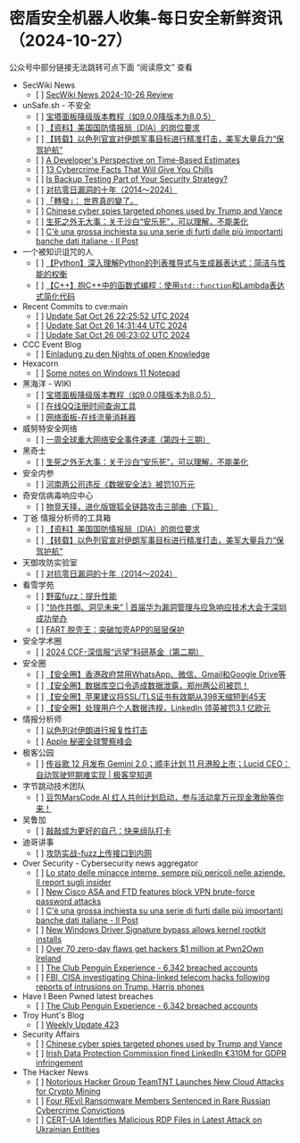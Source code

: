 <h1>密盾安全机器人收集-每日安全新鲜资讯（2024-10-27）</h1>

<p>公众号中部分链接无法跳转可点下面 “阅读原文” 查看</p>

<ul>
<li>SecWiki News
<ul>
<li>[ ] <a href="http://www.sec-wiki.com/?2024-10-26">SecWiki News 2024-10-26 Review</a></li>
</ul></li>
<li>unSafe.sh - 不安全
<ul>
<li>[ ] <a href="https://buaq.net/go-269452.html">宝塔面板降级版本教程（如9.0.0降版本为8.0.5）</a></li>
<li>[ ] <a href="https://buaq.net/go-269457.html">【资料】美国国防情报局（DIA）的岗位要求</a></li>
<li>[ ] <a href="https://buaq.net/go-269458.html">【转载】以色列官宣对伊朗军事目标进行精准打击，美军大量兵力“保驾护航”</a></li>
<li>[ ] <a href="https://buaq.net/go-269461.html">A Developer's Perspective on Time-Based Estimates</a></li>
<li>[ ] <a href="https://buaq.net/go-269462.html">13 Cybercrime Facts That Will Give You Chills</a></li>
<li>[ ] <a href="https://buaq.net/go-269463.html">Is Backup Testing Part of Your Security Strategy?</a></li>
<li>[ ] <a href="https://buaq.net/go-269446.html">对抗零日漏洞的十年（2014～2024）</a></li>
<li>[ ] <a href="https://buaq.net/go-269451.html">「轉發」： 世界真的變了。</a></li>
<li>[ ] <a href="https://buaq.net/go-269455.html">Chinese cyber spies targeted phones used by Trump and Vance</a></li>
<li>[ ] <a href="https://buaq.net/go-269445.html">生死之外无大事：关于沙白“安乐死”，可以理解，不能美化</a></li>
<li>[ ] <a href="https://buaq.net/go-269453.html">C'è una grossa inchiesta su una serie di furti dalle più importanti banche dati italiane - Il Post</a></li>
</ul></li>
<li>一个被知识诅咒的人
<ul>
<li>[ ] <a href="https://blog.csdn.net/nokiaguy/article/details/143227427">【Python】深入理解Python的列表推导式与生成器表达式：简洁与性能的权衡</a></li>
<li>[ ] <a href="https://blog.csdn.net/nokiaguy/article/details/143227118">【C++】抱C++中的函数式编程：使用<code>std::function</code>和Lambda表达式简化代码</a></li>
</ul></li>
<li>Recent Commits to cve:main
<ul>
<li>[ ] <a href="https://github.com/trickest/cve/commit/c7c6c5c1f2e00545155e1eec788ae1976fccc8ef">Update Sat Oct 26 22:25:52 UTC 2024</a></li>
<li>[ ] <a href="https://github.com/trickest/cve/commit/7411e77b2b4e9d19731c837f025c2aefee71d12f">Update Sat Oct 26 14:31:44 UTC 2024</a></li>
<li>[ ] <a href="https://github.com/trickest/cve/commit/b10d80a82284b8d3b187861d649888dc7804dd62">Update Sat Oct 26 06:23:02 UTC 2024</a></li>
</ul></li>
<li>CCC Event Blog
<ul>
<li>[ ] <a href="https://events.ccc.de/2024/10/26/nook/">Einladung zu den Nights of open Knowledge</a></li>
</ul></li>
<li>Hexacorn
<ul>
<li>[ ] <a href="https://www.hexacorn.com/blog/2024/10/26/some-notes-on-windows-11-notepad/">Some notes on Windows 11 Notepad</a></li>
</ul></li>
<li>黑海洋 - WIKI
<ul>
<li>[ ] <a href="https://www.upx8.com/4369">宝塔面板降级版本教程（如9.0.0降版本为8.0.5）</a></li>
<li>[ ] <a href="https://www.upx8.com/4368">在线QQ注册时间查询工具</a></li>
<li>[ ] <a href="https://www.upx8.com/4367">网络面板-在线流量消耗器</a></li>
</ul></li>
<li>威努特安全网络
<ul>
<li>[ ] <a href="https://mp.weixin.qq.com/s?__biz=MzAwNTgyODU3NQ==&mid=2651127928&idx=1&sn=26f1abb2d412371b396241a32f12e771&chksm=80e71ac8b79093de6af9c4e0c4aba48889b268a0f12069ab1e3c53a71f20b43bdbc7413a6939&scene=58&subscene=0#rd">一周全球重大网络安全事件速递（第四十三期）</a></li>
</ul></li>
<li>黑奇士
<ul>
<li>[ ] <a href="https://mp.weixin.qq.com/s?__biz=MzI5ODYwNTE4Nw==&mid=2247488667&idx=1&sn=2ac177b7e128ccbe9fce6f8979d07e7e&chksm=eca21b77dbd5926147e86b43917a224532a91761125d7429bcb00aef4d1eb9fd75c7595c2a32&scene=58&subscene=0#rd">生死之外无大事：关于沙白“安乐死”，可以理解，不能美化</a></li>
</ul></li>
<li>安全内参
<ul>
<li>[ ] <a href="https://mp.weixin.qq.com/s?__biz=MzI4NDY2MDMwMw==&mid=2247512898&idx=1&sn=260749cf21f8ceffc0f5de57d0f4763e&chksm=ebfaf462dc8d7d74a100ddedb96785cdcb1439eb1d39c8c6b155d9eba63b2f3eb8e04e4987fd&scene=58&subscene=0#rd">河南两公司违反《数据安全法》被罚10万元</a></li>
</ul></li>
<li>奇安信病毒响应中心
<ul>
<li>[ ] <a href="https://mp.weixin.qq.com/s?__biz=MzI5Mzg5MDM3NQ==&mid=2247497753&idx=1&sn=ee25a137584ef36b6363490c13b9ce13&chksm=ec698831db1e012785a1918dfc20b20f25d9592e83dabb61262fbeb716601db4410be6c58ef2&scene=58&subscene=0#rd">物竞天择，进化版银狐全链路攻击三部曲（下篇）</a></li>
</ul></li>
<li>丁爸 情报分析师的工具箱
<ul>
<li>[ ] <a href="https://mp.weixin.qq.com/s?__biz=MzI2MTE0NTE3Mw==&mid=2651147379&idx=1&sn=4f2807e4bc1e7ba26a56ddc2685a98e8&chksm=f1af3b49c6d8b25f1be5d01f916675728b1de8899d21f410f7ffb2954836440a6ce86b973712&scene=58&subscene=0#rd">【资料】美国国防情报局（DIA）的岗位要求</a></li>
<li>[ ] <a href="https://mp.weixin.qq.com/s?__biz=MzI2MTE0NTE3Mw==&mid=2651147379&idx=2&sn=a6a08b0d9debeb84a5ad1891e2fe7eda&chksm=f1af3b49c6d8b25f524c878e98f166d8ba8182832b49ef659f0336347364dbde6f3816c1c0b3&scene=58&subscene=0#rd">【转载】以色列官宣对伊朗军事目标进行精准打击，美军大量兵力“保驾护航”</a></li>
</ul></li>
<li>天御攻防实验室
<ul>
<li>[ ] <a href="https://mp.weixin.qq.com/s?__biz=MzU0MzgyMzM2Nw==&mid=2247486036&idx=1&sn=52131d932e8fe4f24db3d7bdf41625a0&chksm=fb04c93ccc73402a24144d8262153a73bc18c2098109a9885d2413dba9a33af83f8d664bc317&scene=58&subscene=0#rd">对抗零日漏洞的十年（2014～2024）</a></li>
</ul></li>
<li>看雪学苑
<ul>
<li>[ ] <a href="https://mp.weixin.qq.com/s?__biz=MjM5NTc2MDYxMw==&mid=2458579145&idx=1&sn=9134327916f678cfe7e2bc3371cedeaf&chksm=b18dc04386fa49557abc8c7e6ce3410dd4042ed88635c48961fda72b7fa4425698e56bb86ff6&scene=58&subscene=0#rd">野蛮fuzz：提升性能</a></li>
<li>[ ] <a href="https://mp.weixin.qq.com/s?__biz=MjM5NTc2MDYxMw==&mid=2458579145&idx=2&sn=ac98ac7f79cffd3013852fcf53069c62&chksm=b18dc04386fa4955358d7719249adf13d0ef93ba9c77308c13d8123b231a4d7b5338bd5daae8&scene=58&subscene=0#rd">“协作共御、洞见未来” | 首届华为漏洞管理与应急响应技术大会于深圳成功举办</a></li>
<li>[ ] <a href="https://mp.weixin.qq.com/s?__biz=MjM5NTc2MDYxMw==&mid=2458579145&idx=3&sn=8b3fd89d3a8e6a23456416e69958003c&chksm=b18dc04386fa4955a0487dd016855603a683e321f43deff8e7a93479fe937cca8b68a825b67f&scene=58&subscene=0#rd">FART 脱壳王：突破加壳APP的层层保护</a></li>
</ul></li>
<li>安全学术圈
<ul>
<li>[ ] <a href="https://mp.weixin.qq.com/s?__biz=MzU5MTM5MTQ2MA==&mid=2247491248&idx=1&sn=d0787a6bcc90e34e619ee0107e7b836e&chksm=fe2ee13bc959682d87a54bf720039f3cd48e1792de47645ff3d9b4d5cd995df04745ad6a4cef&scene=58&subscene=0#rd">2024 CCF-深信服“远望”科研基金（第二期）</a></li>
</ul></li>
<li>安全圈
<ul>
<li>[ ] <a href="https://mp.weixin.qq.com/s?__biz=MzIzMzE4NDU1OQ==&mid=2652065529&idx=1&sn=c36a7b5e69e4053fb0ed21e733df2fa7&chksm=f36e62b9c419ebafb71155e1e54ba6f677aaff35040815ad1866d7a978264104fbef5159a438&scene=58&subscene=0#rd">【安全圈】香港政府禁用WhatsApp、微信、Gmail和Google Drive等</a></li>
<li>[ ] <a href="https://mp.weixin.qq.com/s?__biz=MzIzMzE4NDU1OQ==&mid=2652065529&idx=2&sn=c4a633763780f3e3c8da1b7bf671c583&chksm=f36e62b9c419ebaf6f1e03e75ee772b74e29b0f66af2aec7d6680a5c4480a21860e96dba2fb2&scene=58&subscene=0#rd">【安全圈】数据库空口令造成数据泄露，郑州两公司被罚！</a></li>
<li>[ ] <a href="https://mp.weixin.qq.com/s?__biz=MzIzMzE4NDU1OQ==&mid=2652065529&idx=3&sn=cd192f18c226986b4880b3ea3590c13e&chksm=f36e62b9c419ebaf4cf852d9d0c9b42c739d2ca0eed9cb741da86ec633a35f6e276161833207&scene=58&subscene=0#rd">【安全圈】苹果建议将SSL/TLS证书有效期从398天缩短到45天</a></li>
<li>[ ] <a href="https://mp.weixin.qq.com/s?__biz=MzIzMzE4NDU1OQ==&mid=2652065529&idx=4&sn=fc2bd539a8d9c079a4349f54fa7e63c8&chksm=f36e62b9c419ebaf31b7798ea6609292008691b4cbac0279e8e0be887a43049145d72546a354&scene=58&subscene=0#rd">【安全圈】处理用户个人数据违规，LinkedIn 领英被罚3.1 亿欧元</a></li>
</ul></li>
<li>情报分析师
<ul>
<li>[ ] <a href="https://mp.weixin.qq.com/s?__biz=MzA3Mjc1MTkwOA==&mid=2650556494&idx=1&sn=a0a2f7c606f4d5555eb0440dc9a2bd6a&chksm=87116605b066ef13daa8aab0fc2486ecfb0d19170fd4ba2d575c930f774ac020350a21d0f996&scene=58&subscene=0#rd">以色列对伊朗进行报复性打击</a></li>
<li>[ ] <a href="https://mp.weixin.qq.com/s?__biz=MzA3Mjc1MTkwOA==&mid=2650556494&idx=2&sn=4a6fed169b7f6354a971f33c0e6619c2&chksm=87116605b066ef13f720bbd80fa6cfc1543231137a03749a773fb5d10ae3134d3cb4b7e4d2c7&scene=58&subscene=0#rd">Apple 秘密全球警察峰会</a></li>
</ul></li>
<li>极客公园
<ul>
<li>[ ] <a href="https://mp.weixin.qq.com/s?__biz=MTMwNDMwODQ0MQ==&mid=2653060456&idx=1&sn=bd422b77cc334fd8f9bf5acf0f6025a5&chksm=7e5700de492089c82ff0a54d8e1f4401b41f9201e287155e80afd614b880a7cebc88a7a7ef65&scene=58&subscene=0#rd">传谷歌 12 月发布 Gemini 2.0；顺丰计划 11 月港股上市；Lucid CEO：自动驾驶短期难实现 | 极客早知道</a></li>
</ul></li>
<li>字节跳动技术团队
<ul>
<li>[ ] <a href="https://mp.weixin.qq.com/s?__biz=MzI1MzYzMjE0MQ==&mid=2247510935&idx=1&sn=47b3811eb9a6108e98ed1f2af2b98bc2&chksm=e9d36075dea4e963be88b318b64a5ae24af466c407147a33038f1069a3d79f6455362c35fb47&scene=58&subscene=0#rd">豆包MarsCode AI 红人共创计划启动，参与活动拿万元现金激励等你来！</a></li>
</ul></li>
<li>吴鲁加
<ul>
<li>[ ] <a href="https://mp.weixin.qq.com/s?__biz=Mzg5NDY4ODM1MA==&mid=2247484915&idx=1&sn=65aac49c76bcc0d2aff41a673d867e3c&chksm=c01a88c2f76d01d4e6c437456963217bfe440a7898259dcfa2da9f76eda9b4b48f5fa012fe5e&scene=58&subscene=0#rd">敲敲成为更好的自己：快来组队打卡</a></li>
</ul></li>
<li>迪哥讲事
<ul>
<li>[ ] <a href="https://mp.weixin.qq.com/s?__biz=MzIzMTIzNTM0MA==&mid=2247496218&idx=1&sn=7cb5f3dec12e91348ac21616d4f008fc&chksm=e8a5f879dfd2716fb864232bc64e1aa15babf897a5a7354a551f513527411f67628a1ea574ef&scene=58&subscene=0#rd">攻防实战-fuzz上传接口到内网</a></li>
</ul></li>
<li>Over Security - Cybersecurity news aggregator
<ul>
<li>[ ] <a href="https://www.insicurezzadigitale.com/lo-stato-delle-minacce-interne-sempre-piu-pericoli-nelle-aziende-il-report-sugli-insider/">Lo stato delle minacce interne, sempre più pericoli nelle aziende. Il report sugli insider</a></li>
<li>[ ] <a href="https://www.bleepingcomputer.com/news/security/new-cisco-asa-and-ftd-features-block-vpn-brute-force-password-attacks/">New Cisco ASA and FTD features block VPN brute-force password attacks</a></li>
<li>[ ] <a href="https://www.ilpost.it/2024/10/26/inchiesta-procura-milano-furto-banche-dati/">C'è una grossa inchiesta su una serie di furti dalle più importanti banche dati italiane - Il Post</a></li>
<li>[ ] <a href="https://www.bleepingcomputer.com/news/security/new-windows-driver-signature-bypass-allows-kernel-rootkit-installs/">New Windows Driver Signature bypass allows kernel rootkit installs</a></li>
<li>[ ] <a href="https://www.bleepingcomputer.com/news/security/over-70-zero-day-flaws-get-hackers-1-million-at-pwn2own-ireland/">Over 70 zero-day flaws get hackers $1 million at Pwn2Own Ireland</a></li>
<li>[ ] <a href="https://haveibeenpwned.com/PwnedWebsites#TheClubPenguinExperience">The Club Penguin Experience - 6,342 breached accounts</a></li>
<li>[ ] <a href="https://therecord.media/fbi-cisa-investigating-china-linked-telecom-hack-trump-harris">FBI, CISA investigating China-linked telecom hacks following reports of intrusions on Trump, Harris phones</a></li>
</ul></li>
<li>Have I Been Pwned latest breaches
<ul>
<li>[ ] <a href="https://haveibeenpwned.com/PwnedWebsites#TheClubPenguinExperience">The Club Penguin Experience - 6,342 breached accounts</a></li>
</ul></li>
<li>Troy Hunt's Blog
<ul>
<li>[ ] <a href="https://www.troyhunt.com/weekly-update-423/">Weekly Update 423</a></li>
</ul></li>
<li>Security Affairs
<ul>
<li>[ ] <a href="https://securityaffairs.com/170277/intelligence/chinese-cyber-spies-targeted-trump-vance.html">Chinese cyber spies targeted phones used by Trump and Vance</a></li>
<li>[ ] <a href="https://securityaffairs.com/170266/laws-and-regulations/irish-dpc-fined-linkedin.html">Irish Data Protection Commission fined LinkedIn €310M for GDPR infringement</a></li>
</ul></li>
<li>The Hacker News
<ul>
<li>[ ] <a href="https://thehackernews.com/2024/10/notorious-hacker-group-teamtnt-launches.html">Notorious Hacker Group TeamTNT Launches New Cloud Attacks for Crypto Mining</a></li>
<li>[ ] <a href="https://thehackernews.com/2024/10/four-revil-ransomware-members-sentenced.html">Four REvil Ransomware Members Sentenced in Rare Russian Cybercrime Convictions</a></li>
<li>[ ] <a href="https://thehackernews.com/2024/10/cert-ua-identifies-malicious-rdp-files.html">CERT-UA Identifies Malicious RDP Files in Latest Attack on Ukrainian Entities</a></li>
</ul></li>
</ul>
